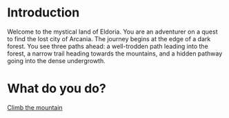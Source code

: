 # Introduction

Welcome to the mystical land of Eldoria. You are an adventurer on a quest to find the lost city of Arcania. The journey begins at the edge of a dark forest. You see three paths ahead: a well-trodden path leading into the forest, a narrow trail heading towards the mountains, and a hidden pathway going into the dense undergrowth.

# What do you do?
[Climb the mountain](mountain.md)
